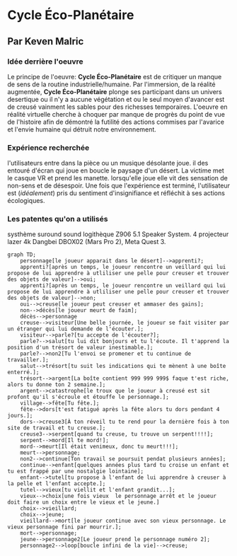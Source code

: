 # Cycle Éco-Planétaire


## Par Keven Malric

### Idée derrière l'oeuvre
Le principe de l'oeuvre: **Cycle Éco-Planétaire** est de critiquer un manque de sens de la routine industrielle/humaine. Par l'immersion, de la réalité augmentée, **Cycle Éco-Planétaire** plonge ses participant dans un univers desertique ou il n'y a aucune végétation et ou le seul moyen d'avancer est de creusé vainment les sables pour des richesses temporaires. L'oeuvre en réalité virtuelle cherche à choquer par manque de progrès du point de vue de l'histoire afin de démontré la futilité des actions commises par l'avarice et l'envie humaine qui détruit notre environnement.

### Expérience recherchée

l'utilisateurs entre dans la pièce ou un musique désolante joue. il des entouré d'écran qui joue en boucle le paysage d'un désert. La victime met le casque VR et prend les manette. lorsqu'elle joue elle vit des sensation de non-sens et de désespoir.
Une fois que l'expérience est terminé, l'utilisateur est (*idéalement*) pris du sentiment d'insignifiance et réfléchit à ses actions écologiques.

### Les patentes qu'on a utilisés
systhème suround sound logithèque Z906 5.1 Speaker System. 4 projecteur lazer 4k Dangbei DBOX02 (Mars Pro 2), Meta Quest 3.


```mermaid
graph TD;
    personnage[le joueur apparait dans le désert]-->apprenti?;
    apprenti?[après un temps, le joueur rencontre un veillard qui lui propose de lui apprendre à utliliser une pelle pour creuser et trouver des objets de valeur]-->oui;
    apprenti?[après un temps, le joueur rencontre un veillard qui lui propose de lui apprendre à utliliser une pelle pour creuser et trouver des objets de valeur]-->non;
    oui-->creuse[le joueur peut creuser et ammaser des gains];
    non-->décès[le joueur meurt de faim];
    décès-->personnage
    creuse-->visiteur[Une belle journée, le joueur se fait visiter par un étranger qui lui demande de l'écouter.];
    visiteur-->parle?[tu accepte de l'écouter?];
    parle?-->salut[tu lui dit bonjours et tu l'écoute. Il t'apprend la position d'un trésort de valeur inestimable.];
    parle?-->non2[Tu l'envoi se promener et tu continue de travailler.];
    salut-->trésort[tu suit les indications qui te mènent à une boîte enterré.];
    trésort-->argent[La boîte contient 999 999 999$ faque t'est riche, alors tu donne ton 2 semaine.];
    argent-->catastrophe[le troux que le joueur à creusé est sit profont qu'il s'écroule et étouffe le personnage.];
    village-->fête[Tu fête.];
    fête-->dors[t'est fatigué après la fête alors tu dors pendant 4 jours.];
    dors-->creuse3[À ton réveil tu te rend pour la dernière fois à ton site de travail et tu creuse.];
    creuse3-->serpent[quand tu creuse, tu trouve un serpent!!!!];
    serpent-->mord[Il te mord!];
    mord-->meurt[Il était venimeux, donc tu meurt!!!];
    meurt-->personnage;
    non2-->continue[Ton travail se poursuit pendat plusieurs années];
    continue-->enfant[quelques années plus tard tu croise un enfant et tu est frappé par une nostalgie lointaine];
    enfant-->tutel[tu propose à l'enfant de lui apprendre à creuser à la pelle et l'enfant accepte.];
    tutel-->vieux[tu viellit et l'enfant grandit...];
    vieux-->choix[une fois vieux  le personnage arrêt et le joueur doit faire un choix entre le vieux et le jeune.]
    choix-->vieillard;
    choix-->jeune;
    vieillard-->mort[le joueur continue avec son vieux personnage. Le vieux personnage fini par mourrir.];
    mort-->personnage;
    jeune-->personnage2[Le joueur prend le personnage numéro 2];
    personnage2-->loop[boucle infini de la vie]-->creuse;
    

```


